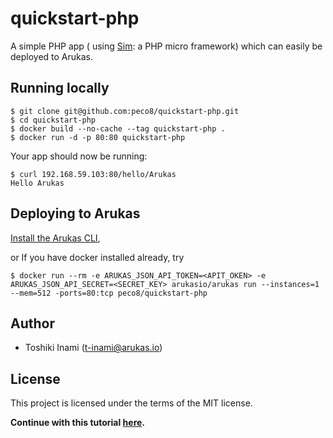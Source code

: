 # quickstart-php
A simple PHP app ( using [Sim](http://www.slimframework.com/): a PHP micro framework) which can easily be deployed to Arukas.

## Running locally

```
$ git clone git@github.com:peco8/quickstart-php.git
$ cd quickstart-php
$ docker build --no-cache --tag quickstart-php .
$ docker run -d -p 80:80 quickstart-php
```

Your app should now be running:

```
$ curl 192.168.59.103:80/hello/Arukas
Hello Arukas
```

## Deploying to Arukas

[Install the Arukas CLI](https://github.com/arukasio/cli),

or If you have docker installed already, try
```
$ docker run --rm -e ARUKAS_JSON_API_TOKEN=<APIT_OKEN> -e ARUKAS_JSON_API_SECRET=<SECRET_KEY> arukasio/arukas run --instances=1 --mem=512 -ports=80:tcp peco8/quickstart-php
```
## Author

* Toshiki Inami (<t-inami@arukas.io>)

## License

This project is licensed under the terms of the MIT license.

**Continue with this tutorial [here](/).**
